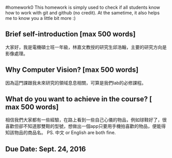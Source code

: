 #homework0
This homework is simply used to check if all students know how to work with git and github (no credit).
At the sametime, it also helps me to know you a little bit more :)

## Brief self-introduction [max 500 words]
大家好，我是電機碩士班一年級，林嘉文教授的研究生邱浩翰，主要的研究方向是影像處理。
## Why Computer Vision? [max 500 words]
因為這門課跟我未來研究的領域息息相關，可算是我們lab的必修課程。
## What do you want to achieve in the course? [ max 500 words]
相信我們大家都有一些經驗，在路上看到一些自己心儀的物品，例如球鞋好了，很喜歡但卻不知道那雙鞋的型號，想做出一個app只要用手機拍喜歡的物品，便能得知該物品的商品名。
PS. 中文 or English are both fine.

## Due Date: Sept. 24, 2016
